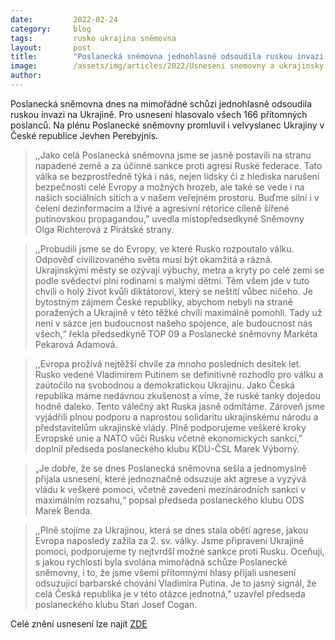 ```yaml
---
date:         2022-02-24
category:     blog
tags:         rusko ukrajina sněmovna
layout:       post
title:        "Poslanecká sněmovna jednohlasně odsoudila ruskou invazi na Ukrajině"
image:        /assets/img/articles/2022/Usneseni snemovny a ukrajinsky velvyslanec.jpeg 
author:       
---
```


Poslanecká sněmovna dnes na mimořádné schůzi jednohlasně odsoudila ruskou invazi na Ukrajině. Pro usnesení hlasovalo všech 166 přítomných poslanců. Na plénu Poslanecké sněmovny promluvil i velvyslanec Ukrajiny v České republice Jevhen Perebyjnis. 

> ,,Jako celá Poslanecká sněmovna jsme se jasně postavili na stranu napadené země a za účinné sankce proti agresi Ruské federace. Tato válka se bezprostředně týká i nás, nejen lidsky či z hlediska narušení bezpečnosti celé Evropy a možných hrozeb, ale také se vede i na našich sociálních sítích a v našem veřejném prostoru. Buďme silní i v čelení dezinformacím a lživé a agresivní rétorice cíleně šířené putinovskou propagandou,” uvedla místopředsedkyně Sněmovny Olga Richterová z Pirátské strany. 

> ,,Probudili jsme se do Evropy, ve které Rusko rozpoutalo válku. Odpověď civilizovaného světa musí být okamžitá a rázná. Ukrajinskými městy se ozývají výbuchy, metra a kryty po celé zemi se podle svědectví plní rodinami s malými dětmi. Těm všem jde v tuto chvíli o holý život kvůli diktátorovi, který se neštítí vůbec ničeho. Je bytostným zájmem České republiky, abychom nebyli na straně poražených a Ukrajině v této těžké chvíli maximálně pomohli. Tady už není v sázce jen budoucnost našeho spojence, ale budoucnost nás všech,“ řekla předsedkyně TOP 09 a Poslanecké sněmovny Markéta Pekarová Adamová. 

> ,,Evropa prožívá nejtěžší chvíle za mnoho posledních desítek let. Rusko vedené Vladimirem Putinem se definitivně rozhodlo pro válku a zaútočilo na svobodnou a demokratickou Ukrajinu. Jako Česká republika máme nedávnou zkušenost a víme, že ruské tanky dojedou hodně daleko. Tento válečný akt Ruska jasně odmítáme. Zároveň jsme vyjádřili plnou podporu a naprostou solidaritu ukrajinskému národu a představitelům ukrajinské vlády. Plně podporujeme veškeré kroky Evropské unie a NATO vůči Rusku včetně ekonomických sankcí,” doplnil předseda poslaneckého klubu KDU-ČSL Marek Výborný.

> „Je dobře, že se dnes Poslanecká sněmovna sešla a jednomyslně přijala usnesení, které jednoznačně odsuzuje akt agrese a vyzývá vládu k veškeré pomoci, včetně zavedení mezinárodních sankcí v maximálním rozsahu,“ popsal předseda poslaneckého klubu ODS Marek Benda.

> ,,Plně stojíme za Ukrajinou, která se dnes stala obětí agrese, jakou Evropa naposledy zažila za 2. sv. války. Jsme připraveni Ukrajině pomoci, podporujeme ty nejtvrdší možné sankce proti Rusku. Oceňuji, s jakou rychlostí byla svolána mimořádná schůze Poslanecké sněmovny, i to, že jsme všemi přítomnými hlasy přijali usnesení odsuzující barbarské chování Vladimira Putina. Je to jasný signál, že celá Česká republika je v této otázce jednotná," uzavřel předseda poslaneckého klubu Stan Josef Cogan.

Celé znění usnesení lze najít [ZDE](assets/pdf/Usneseni_Poslanecke_snemovny.pdf)
